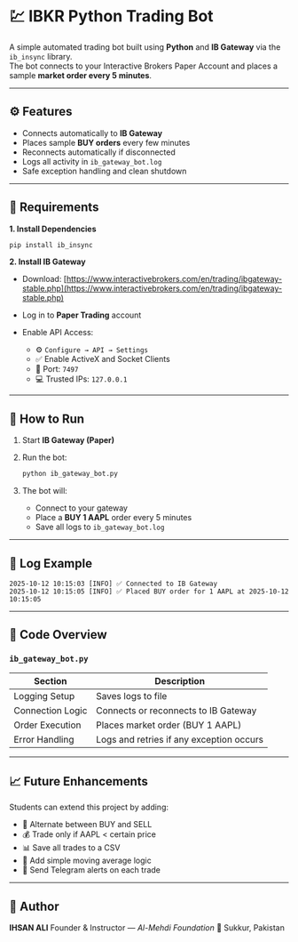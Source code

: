 
# 💹 IBKR Python Trading Bot

A simple automated trading bot built using **Python** and **IB Gateway** via the `ib_insync` library.  
The bot connects to your Interactive Brokers Paper Account and places a sample **market order every 5 minutes**.

---

## ⚙️ Features
- Connects automatically to **IB Gateway**
- Places sample **BUY orders** every few minutes
- Reconnects automatically if disconnected
- Logs all activity in `ib_gateway_bot.log`
- Safe exception handling and clean shutdown

---

## 🧩 Requirements

**1. Install Dependencies**
```bash
pip install ib_insync
````

**2. Install IB Gateway**

* Download: [https://www.interactivebrokers.com/en/trading/ibgateway-stable.php](https://www.interactivebrokers.com/en/trading/ibgateway-stable.php)
* Log in to **Paper Trading** account
* Enable API Access:

  * ⚙️ `Configure → API → Settings`
  * ✅ Enable ActiveX and Socket Clients
  * 🔢 Port: `7497`
  * 💻 Trusted IPs: `127.0.0.1`

---

## 🚀 How to Run

1. Start **IB Gateway (Paper)**
2. Run the bot:

   ```bash
   python ib_gateway_bot.py
   ```
3. The bot will:

   * Connect to your gateway
   * Place a **BUY 1 AAPL** order every 5 minutes
   * Save all logs to `ib_gateway_bot.log`

---

## 📜 Log Example

```
2025-10-12 10:15:03 [INFO] ✅ Connected to IB Gateway
2025-10-12 10:15:05 [INFO] ✅ Placed BUY order for 1 AAPL at 2025-10-12 10:15:05
```

---

## 🧠 Code Overview

### `ib_gateway_bot.py`

| Section          | Description                              |
| ---------------- | ---------------------------------------- |
| Logging Setup    | Saves logs to file                       |
| Connection Logic | Connects or reconnects to IB Gateway     |
| Order Execution  | Places market order (BUY 1 AAPL)         |
| Error Handling   | Logs and retries if any exception occurs |

---

## 📈 Future Enhancements

Students can extend this project by adding:

* 🔁 Alternate between BUY and SELL
* 💰 Trade only if AAPL < certain price
* 📊 Save all trades to a CSV
* 🧮 Add simple moving average logic
* 📢 Send Telegram alerts on each trade

---

## 🧾 Author

**IHSAN ALI**
Founder & Instructor — *Al-Mehdi Foundation*
📍 Sukkur, Pakistan
